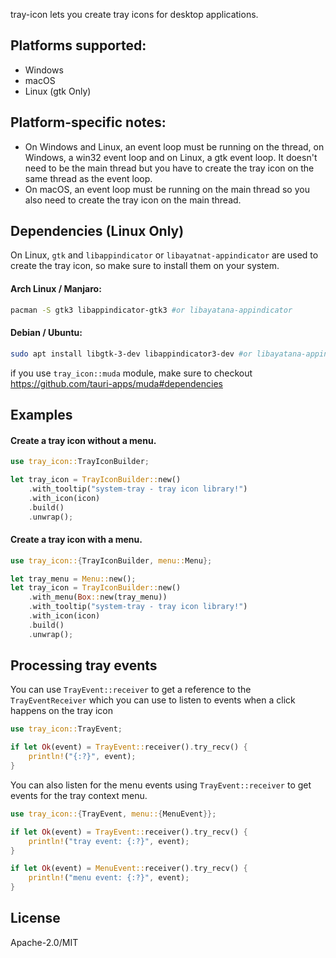 tray-icon lets you create tray icons for desktop applications.

## Platforms supported:

- Windows
- macOS
- Linux (gtk Only)

## Platform-specific notes:

- On Windows and Linux, an event loop must be running on the thread, on Windows, a win32 event loop and on Linux, a gtk event loop. It doesn't need to be the main thread but you have to create the tray icon on the same thread as the event loop.
- On macOS, an event loop must be running on the main thread so you also need to create the tray icon on the main thread.

## Dependencies (Linux Only)

On Linux, `gtk` and `libappindicator` or `libayatnat-appindicator` are used to create the tray icon, so make sure to install them on your system.

#### Arch Linux / Manjaro:

```sh
pacman -S gtk3 libappindicator-gtk3 #or libayatana-appindicator
```

#### Debian / Ubuntu:

```sh
sudo apt install libgtk-3-dev libappindicator3-dev #or libayatana-appindicator3-dev
```

if you use `tray_icon::muda` module, make sure to checkout https://github.com/tauri-apps/muda#dependencies

## Examples

#### Create a tray icon without a menu.

```rs
use tray_icon::TrayIconBuilder;

let tray_icon = TrayIconBuilder::new()
    .with_tooltip("system-tray - tray icon library!")
    .with_icon(icon)
    .build()
    .unwrap();
```

#### Create a tray icon with a menu.

```rs
use tray_icon::{TrayIconBuilder, menu::Menu};

let tray_menu = Menu::new();
let tray_icon = TrayIconBuilder::new()
    .with_menu(Box::new(tray_menu))
    .with_tooltip("system-tray - tray icon library!")
    .with_icon(icon)
    .build()
    .unwrap();
```

## Processing tray events

You can use `TrayEvent::receiver` to get a reference to the `TrayEventReceiver`
which you can use to listen to events when a click happens on the tray icon

```rs
use tray_icon::TrayEvent;

if let Ok(event) = TrayEvent::receiver().try_recv() {
    println!("{:?}", event);
}
```

You can also listen for the menu events using `TrayEvent::receiver` to get events for the tray context menu.

```rs
use tray_icon::{TrayEvent, menu::{MenuEvent}};

if let Ok(event) = TrayEvent::receiver().try_recv() {
    println!("tray event: {:?}", event);
}

if let Ok(event) = MenuEvent::receiver().try_recv() {
    println!("menu event: {:?}", event);
}
```

## License

Apache-2.0/MIT
